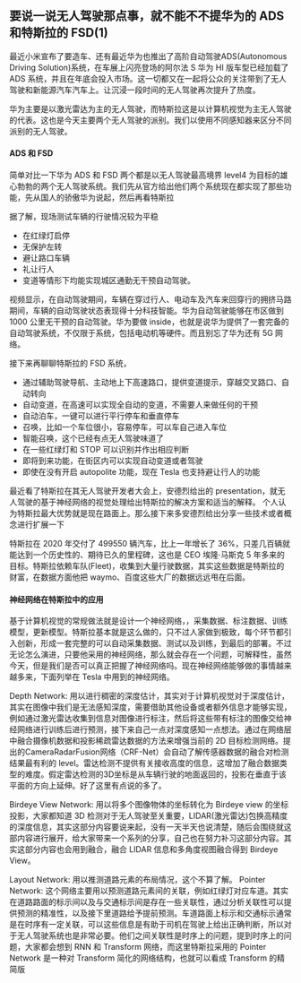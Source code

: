 
## 要说一说无人驾驶那点事，就不能不不提华为的 ADS 和特斯拉的 FSD(1)

最近小米宣布了要造车、还有最近华为也推出了高阶自动驾驶ADS(Autonomous Driving Solution)系统，在车展上闪亮登场的阿尔法 S 华为 HI 版车型已经加载了 ADS 系统，并且在年底会投入市场。这一切都又在一起将公众的关注带到了无人驾驶和新能源汽车汽车上。让沉浸一段时间的无人驾驶再次提升了热度。

华为主要是以激光雷达为主的无人驾驶，而特斯拉这是以计算机视觉为主无人驾驶的代表。这也是今天主要两个无人驾驶的派别。我们以使用不同感知器来区分不同派别的无人驾驶。

#### ADS 和 FSD
简单对比一下华为 ADS 和 FSD 两个都是以无人驾驶最高境界 level4 为目标的雄心勃勃的两个无人驾驶系统。我们先从官方给出他们两个系统现在都实现了那些功能，先从国人的骄傲华为说起，然后再看特斯拉

据了解，现场测试车辆的行驶情况较为平稳
- 在红绿灯启停
- 无保护左转
- 避让路口车辆
- 礼让行人
- 变道等情形下均能实现城区通勤无干预自动驾驶。

视频显示，在自动驾驶期间，车辆在穿过行人、电动车及汽车来回穿行的拥挤马路期间，车辆的自动驾驶状态表现得十分科技智能。华为自动驾驶能够在市区做到 1000 公里无干预的自动驾驶。华为要做 inside，也就是说华为提供了一套完备的自动驾驶系统，不仅限于系统，包括电动机等硬件。而且别忘了华为还有 5G 网络。

接下来再聊聊特斯拉的 FSD 系统，
- 通过辅助驾驶导航、主动地上下高速路口，提供变道提示，穿越交叉路口、自动转向
- 自动变道，在高速可以实现全自动的变道，不需要人来做任何的干预
- 自动泊车，一键可以进行平行停车和垂直停车
- 召唤，比如一个车位很小，容易停车，可以车自己进入车位
- 智能召唤，这个已经有点无人驾驶味道了
- 在一些红绿灯和 STOP 可以识别并作出相应判断
- 即将到来功能，在街区内可以实现自动变道或者驾驶
- 即使在没有开启 autopolite 功能，现在 Tesla 也支持避让行人的功能

最近看了特斯拉在其无人驾驶开发者大会上，安德烈给出的 presentation，就无人驾驶的基于神经网络的视觉处理给出特斯拉的解决方案和适当的解释。 个人认为特斯拉最大优势就是现在路面上。那么接下来多安德烈给出分享一些技术或者概念进行扩展一下

特斯拉在 2020 年交付了 499550 辆汽车，比上一年增长了 36%，只差几百辆就能达到一个历史性的、期待已久的里程碑，这也是 CEO 埃隆·马斯克 5 年多来的目标。特斯拉依赖车队(Fleet)，收集到大量行驶数据，其实这些数据是特斯拉的财富，在数据方面他把 waymo、百度这些大厂的数据远远甩在后面。

#### 神经网络在特斯拉中的应用
基于计算机视觉的常规做法就是设计一个神经网络，，采集数据、标注数据、训练模型，更新模型。特斯拉基本就是这么做的，只不过人家做到极致，每个环节都引入创新，形成一套完整的可以自动采集数据、测试以及训练，到最后的部署。不过无论怎么演进，只要他采用的神经网络，那么就会存在一个问题，可解释性，虽然今天，但是我们是否可以真正把握了神经网络吗。现在神经网络能够做的事情越来越多来，下面列举在 Tesla 中用到的神经网络。

Depth Network: 用以进行稠密的深度估计，其实对于计算机视觉对于深度估计，其实在图像中我们是无法感知深度，需要借助其他设备或者额外信息才能够实现，例如通过激光雷达收集到信息对图像进行标注，然后将这些带有标注的图像交给神经网络进行训练后进行预测，接下来自己一点对深度感知一点想法。通过在网络层中融合摄像机数据和投影稀疏雷达数据的方法来增强当前的 2D 目标检测网络。提出的CameraRadarFusion网络（CRF-Net）会自动了解传感器数据的融合对检测结果最有利的 level。雷达检测不提供有关接收高度的信息，这增加了融合数据类型的难度。假定雷达检测的3D坐标是从车辆行驶的地面返回的，投影在垂直于该平面的方向上延伸。好了这里有点说的多了。

Birdeye View Network: 用以将多个图像物体的坐标转化为 Birdeye view 的坐标投影，大家都知道 3D 检测对于无人驾驶至关重要，LIDAR(激光雷达)包换高精度的深度信息，其实这部分内容要说来起，没有一天半天也说清楚，随后会围绕就这部内容进行展开，给大家带来一个系列的分享，自己也在努力补习这部分内容。其实这部分内容也会用到融合，融合 LIDAR 信息和多角度视图融合得到 Birdeye View。

Layout Network: 用以推测道路元素的布局情况，这个不算了解。
Pointer Network: 这个网络主要用以预测道路元素间的关联，例如红绿灯对应车道。其实在道路路面的标示间以及与交通标示间是存在一些关联性，通过分析关联性可以提供预测的精准性，以及接下里道路给予提前预测。车道路面上标示和交通标示通常是在时序有一定关联，可以这些信息是有助于司机在驾驶上给出正确判断，所以对于无人驾驶系统也是非常必要。他们之间关联性是时序上的问题，提到时序上的问题，大家都会想到 RNN 和 Transform 网络，而这里特斯拉采用的 Pointer Network 是一种对 Transform 简化的网络结构，也就可以看成 Transform 的精简版


